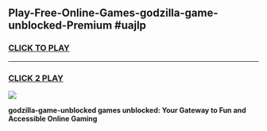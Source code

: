 
## Play-Free-Online-Games-godzilla-game-unblocked-Premium #uajlp
<h3>
<a href="https://premium.freeplayer.one?title=godzilla-game-unblocked&ref=8M">CLICK TO PLAY</a></h3>
<hr>

<h3>
<a href="https://premium.freeplayer.one?title=godzilla-game-unblocked&ref=8M">CLICK 2 PLAY</a>
  
</h3>

<a href="https://premium.freeplayer.one?title=godzilla-game-unblocked&ref=8M"><img src="https://clearcache.store/games.png"></a>


**godzilla-game-unblocked games unblocked: Your Gateway to Fun and Accessible Online Gaming**
